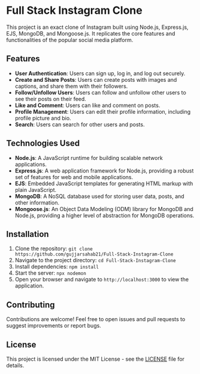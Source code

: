 # Full Stack Instagram Clone

This project is an exact clone of Instagram built using Node.js, Express.js, EJS, MongoDB, and Mongoose.js. It replicates the core features and functionalities of the popular social media platform.

## Features

- **User Authentication**: Users can sign up, log in, and log out securely.
- **Create and Share Posts**: Users can create posts with images and captions, and share them with their followers.
- **Follow/Unfollow Users**: Users can follow and unfollow other users to see their posts on their feed.
- **Like and Comment**: Users can like and comment on posts.
- **Profile Management**: Users can edit their profile information, including profile picture and bio.
- **Search**: Users can search for other users and posts.

## Technologies Used

- **Node.js**: A JavaScript runtime for building scalable network applications.
- **Express.js**: A web application framework for Node.js, providing a robust set of features for web and mobile applications.
- **EJS**: Embedded JavaScript templates for generating HTML markup with plain JavaScript.
- **MongoDB**: A NoSQL database used for storing user data, posts, and other information.
- **Mongoose.js**: An Object Data Modeling (ODM) library for MongoDB and Node.js, providing a higher level of abstraction for MongoDB operations.

## Installation

1. Clone the repository: `git clone https://github.com/gujjarsahab21/Full-Stack-Instagram-Clone`
2. Navigate to the project directory: `cd Full-Stack-Instagram-Clone`
3. Install dependencies: `npm install`
4. Start the server: `npx nodemon`
5. Open your browser and navigate to `http://localhost:3000` to view the application.

## Contributing

Contributions are welcome! Feel free to open issues and pull requests to suggest improvements or report bugs.

## License

This project is licensed under the MIT License - see the [LICENSE](LICENSE) file for details.